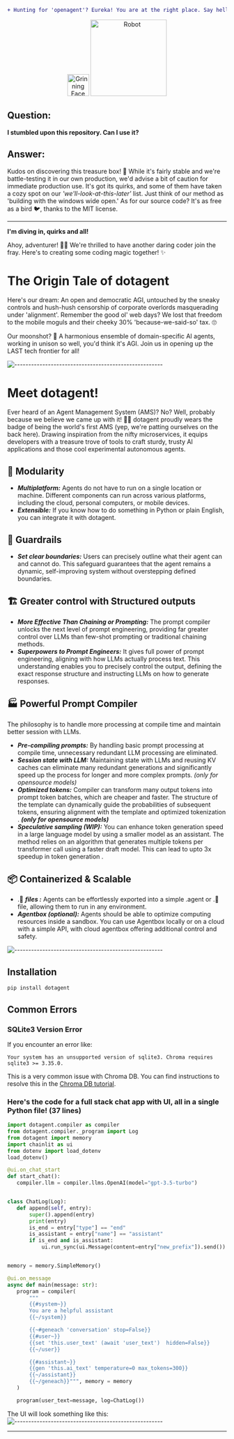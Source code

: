 ```diff
+ Hunting for 'openagent'? Eureka! You are at the right place. Say hello to the new shiny 'dotagent'.🤖 +
```
<p align="center"> 
<img src="https://raw.githubusercontent.com/Tarikul-Islam-Anik/Animated-Fluent-Emojis/master/Emojis/Smilies/Grinning%20Face.png" alt="Grinning Face" width="50" height="50" />
<img src="https://raw.githubusercontent.com/Tarikul-Islam-Anik/Animated-Fluent-Emojis/master/Emojis/Smilies/Robot.png" alt="Robot" width="175" height="175" />
</p>

## Question:

**I stumbled upon this repository. Can I use it?**

## Answer:

Kudos on discovering this treasure box! 🧭  While it's fairly stable and we're battle-testing it in our own production, we'd advise a bit of caution for immediate production use. It's got its quirks, and some of them have taken a cozy spot on our *'we'll-look-at-this-later'* list. Just think of our method as 'building with the windows wide open.' As for our source code? It's as free as a bird 🐦, thanks to the MIT license.

---

**I'm diving in, quirks and all!**

Ahoy, adventurer! 🏴‍☠️ We're thrilled to have another daring coder join the fray. Here's to creating some coding magic together! ✨ 

<h1 id="-why-we-started-dotagent-"><strong>The Origin Tale of dotagent</strong></h1>

<p>Here's our dream: An open and democratic AGI, untouched by the sneaky controls and hush-hush censorship of corporate overlords masquerading under 'alignment'. Remember the good ol' web days? We lost that freedom to the mobile moguls and their cheeky 30% 'because-we-said-so' tax. 🙄</p>
<p>Our moonshot? 🚀 A harmonious ensemble of domain-specific AI agents, working in unison so well, you'd think it's AGI. Join us in opening up the LAST tech frontier for all!</p>

![-----------------------------------------------------](https://res.cloudinary.com/dzznkbdrb/image/upload/v1694798498/divider_1_rej288.gif)


<h1 id="what-is-dotagent-">Meet dotagent!</h1>

<p>Ever heard of an Agent Management System (AMS)? No? Well, probably because we believe we came up with it! 🎩✨ dotagent proudly wears the badge of being the world's first AMS (yep, we're patting ourselves on the back here). Drawing inspiration from the nifty microservices, it equips developers with a treasure trove of tools to craft sturdy, trusty AI applications and those cool experimental autonomous agents.</p>




<h2 id="modularity"> 🧱 Modularity</h2>
<ul>
<li><em><strong>Multiplatform:</strong></em> Agents do not have to run on a single location or machine. Different components can run across various platforms, including the cloud, personal computers, or mobile devices.</li>
<li><em><strong>Extensible:</strong></em> If you know how to do something in Python or plain English, you can integrate it with dotagent.</li>
</ul>
<h2 id="guardrails"> 🚧 Guardrails</h2>
<ul>
<li><em><strong>Set clear boundaries:</strong></em> Users can precisely outline what their agent can and cannot do. This safeguard guarantees that the agent remains a dynamic, self-improving system without overstepping defined boundaries.</li>
</ul>
<h2 id="greater-control-with-structured-outputs">🏗️ Greater control with Structured outputs</h2>
<ul>
<li><em><strong>More Effective Than Chaining or Prompting:</strong></em> The prompt compiler unlocks the next level of prompt engineering, providing far greater control over LLMs than few-shot prompting or traditional chaining methods.</li>
<li><em><strong>Superpowers to Prompt Engineers:</strong></em> It gives full power of prompt engineering, aligning with how LLMs actually process text. This understanding enables you to precisely control the output, defining the exact response structure and instructing LLMs on how to generate responses.</li>
</ul>
<h2 id="powerful-prompt-compiler">🏭 Powerful Prompt Compiler</h2>
<p>The philosophy is to handle more processing at compile time and maintain better session with LLMs.</p>
<ul>
<li><em><strong>Pre-compiling prompts:</strong></em> By handling basic prompt processing at compile time, unnecessary redundant LLM processing are eliminated.</li>
<li><em><strong>Session state with LLM:</strong></em> Maintaining state with LLMs and reusing KV caches can eliminate many redundant generations and significantly speed up the process for longer and more complex prompts. <em>(only for opensource models)</em></li>
<li><em><strong>Optimized tokens:</strong></em> Compiler can transform many output tokens into prompt token batches, which are cheaper and faster. The structure of the template can dynamically guide the probabilities of subsequent tokens, ensuring alignment with the template and optimized tokenization . <em><strong>(only for opensource models)</strong></em></li>
<li><em><strong><strong>Speculative sampling (WIP):</strong></strong></em> You can enhance token generation speed in a large language model by using a smaller model as an assistant. The method relies on an algorithm that generates multiple tokens per transformer call using a faster draft model. This can lead to upto 3x speedup in token generation .</li>
</ul>
<h2 id="-containerized-scalable-"><strong>📦 Containerized &amp; Scalable</strong></h2>
<ul>
<li>.🤖 <em><strong>files :</strong></em> Agents can be effortlessly exported into a simple .agent or .🤖 file, allowing them to run in any environment.</li>
<li><em><strong>Agentbox (optional):</strong></em> Agents should be able to optimize computing resources inside a sandbox. You can use Agentbox locally or on a cloud with a simple API, with cloud agentbox offering additional control and safety.</li>
</ul>

![-----------------------------------------------------](https://res.cloudinary.com/dzznkbdrb/image/upload/v1694798498/divider_1_rej288.gif)
## Installation


`pip install dotagent` 

## Common Errors

### SQLite3 Version Error

If you encounter an error like:



`Your system has an unsupported version of sqlite3. Chroma requires sqlite3 >= 3.35.0.` 

This is a very common issue with Chroma DB. You can find instructions to resolve this in the [Chroma DB tutorial](https://docs.trychroma.com/troubleshooting#sqlite).

### Here's the code for a full stack chat app with UI, all in a single Python file! (37 lines)

 ```python
import dotagent.compiler as compiler
from dotagent.compiler._program import Log
from dotagent import memory
import chainlit as ui
from dotenv import load_dotenv
load_dotenv()

@ui.on_chat_start
def start_chat():
    compiler.llm = compiler.llms.OpenAI(model="gpt-3.5-turbo")


class ChatLog(Log):
    def append(self, entry):
        super().append(entry)
        print(entry)
        is_end = entry["type"] == "end"
        is_assistant = entry["name"] == "assistant"
        if is_end and is_assistant:
            ui.run_sync(ui.Message(content=entry["new_prefix"]).send())


memory = memory.SimpleMemory()

@ui.on_message
async def main(message: str):
    program = compiler(
        """
        {{#system~}}
        You are a helpful assistant
        {{~/system}}

        {{~#geneach 'conversation' stop=False}}
        {{#user~}}
        {{set 'this.user_text' (await 'user_text')  hidden=False}}
        {{~/user}}

        {{#assistant~}}
        {{gen 'this.ai_text' temperature=0 max_tokens=300}}
        {{~/assistant}}
        {{~/geneach}}""", memory = memory
    )

    program(user_text=message, log=ChatLog())


```
The UI will look something like this:
![-----------------------------------------------------](https://res.cloudinary.com/dzznkbdrb/image/upload/v1694798498/chatapp_1_o3dypp.png)



<hr>
